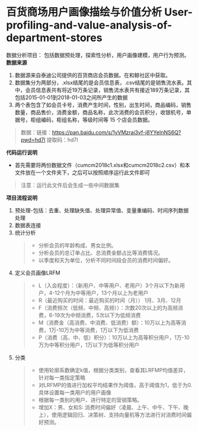 # 百货商场用户画像描绘与价值分析   User-profiling-and-value-analysis-of-department-stores
数据分析项目： 包括数据预处理，探索性分析，用户画像建模，用户行为预测。
**数据来源**
1. 数据源来自泰迪公司提供的百货商店会员数据。在和鲸社区中获取。
2. 数据集分为两部分，.xlsx结尾的是会员信息表，.csv结尾的是销售流水表。其中，会员信息表共有将近19万条记录，销售流水表共有接近189万条记录，其包括2015-01-01到2018-01-03之间所产生的数据
3. 两个表包含了如会员卡号，消费产生时间，性别，出生时间，商品编码，销售数量，商品售价，消费金额，商品名称，此次消费的会员积分，收银机号，单据号，柜组编码，柜组名称，等级时间等 15 个店会员数据。
> 数据：链接：https://pan.baidu.com/s/1yVMzrai3vf-j8YYeInNS6Q?pwd=hd7l 提取码：hd7l

**代码运行说明**
- 首先需要将两份数据文件（cumcm2018c1.xlsx和cumcm2018c2.csv）和本文件放在一个文件夹下，之后可以按照顺序运行此文件即可
> 注意：运行此文件后会生成一些中间数据集

**项目流程说明**
1. 预处理-包括：去重、处理缺失值、处理异常值、变量重编码、时间序列数据处理
2. 数据表连接
3. 统计分析
   > * 分析会员的年龄构成、男女比例。
   > * 分析会员的总订单占比、总消费金额占比等消费情况。
   > * 以季度和天为单位，分析不同时间段会员的消费时间偏好。
4. 定义会员画像LRFM
   > * L（入会程度）：（新用户、中等用户、老用户）3个月以下为新用户，4\-12个月为中等用户，13个月以上为老用户
   > * R（最近购买的时间：最近购买的时间（月）） 1月、3月、12月
   > * F（消费频次（低频、中频、高频））：次数20次以上的为高频消费，6-19次为中频消费，5次以下为低频消费
   > * M（消费金（高消费、中消费、低消费）额）：10万以上为高等消费，1万\-10万为中等消费，1万以下为低消费
   > * P（消费（高、中、低）积分）：10万以上为高等积分用户，1万\-10万为中等积分用户，1万以下为低等积分用户
5. 分类
   > * 使用轮廓系数确定k值，根据分类类别，查看其LRFMP均值差异，针对每一类指定策略
   > * 对LRFMP的值进行加权平均结果作为阈值，高于阈值为1，低于为0.具体设置每一类用户的用户画像
   > * 根据每一类别的用户、进行特定的营销策略。
   > * 增加X：男、女和S: 消费时间偏好（凌晨、上午、中午、下午、晚上），使用逻辑回归、决策树、支持向量机等方法进行对消费时间偏好预测。
